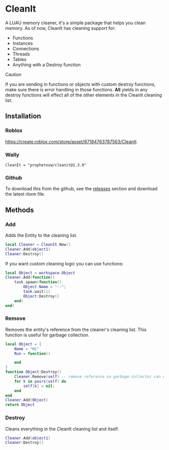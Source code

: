 # CleanIt
A LUAU memory cleaner, it's a simple package that helps you clean memory. As of now, CleanIt has cleaning support for: 
- Functions
- Instances
- Connections
- Threads
- Tables
- Anything with a Destroy function
> [!CAUTION]
> If you are sending in functions or objects with custom destroy functions, make sure there is error handling in those functions. **All** yields in any destroy functions will effect all of the other elements in the CleanIt cleaning list.
## Installation
### Roblox
https://create.roblox.com/store/asset/87184763787563/CleanIt
### Wally
```
CleanIt = "prophetouw/cleanit@1.3.0"
```
### Github
To download this from the github, see the [releases](https://github.com/ProphetOuw/CleanIt/releases/tag/first) section and download the latest rbxm file.
## Methods
### Add
Adds the Entity to the cleaning list.
```lua
local Cleaner = CleanIt.New()
Cleaner.Add(object1)
Cleaner:Destroy()
```
If you want custom cleaning logic you can use functions:
```lua
local Object = workspace.Object
Cleaner.Add(function()
    task.spawn(function()
        Object.Name = "--";
        task.wait(1)
        Object:Destroy()
    end)
end)
```
### Remove
Removes the entity's reference from the cleaner's cleaning list. This function is useful for garbage collection.
```lua
local Object = {
    Name = "Hi"
    Run = function()

    end
}
function Object:Destroy()
    Cleaner.Remove(self) -- remove reference so garbage collector can clean the memory
    for k in pairs(self) do
        self[k] = nil;
    end
end
Cleaner.Add(Object)
return Object
```
### Destroy
Cleans everything in the CleanIt cleaning list and itself.
```lua
Cleaner.Add(object1)
Cleaner:Destroy()
```